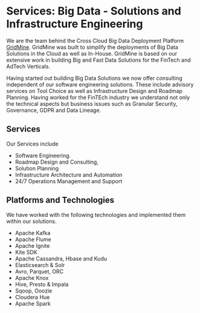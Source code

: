 # Services: Big Data - Solutions and Infrastructure Engineering

We are the team behind the Cross Cloud Big Data Deployment Platform [GridMine](http://gridmine.com). GridMine was built to simplify the deployments of Big Data Solutions in the Cloud as well as In-House. GridMine is based on our extensive work in building Big and Fast Data Solutions for the FinTech and AdTech Verticals.

Having started out building Big Data Solutions we now offer consulting independent of our software engineering solutions. These include advisory services on Tool Choice as well as Infrastructure Design and Roadmap Planning. Having worked for the FinTEch industry we understand not only the technical aspects but business issues such as Granular Security, Governance, GDPR and Data Lineage.

## Services

Our Services include

* Software Engineering.
* Roadmap Design and Consulting, 
* Solution Planning
* Infrastructure Architecture and Automation
* 24/7 Operations Management and Support

## Platforms and Technologies

We have worked with the following technologies and implemented them within our solutions.

* Apache Kafka
* Apache Flume
* Apache Ignite
* Kite SDK
* Apache Cassandra, Hbase and Kudu
* Elasticsearch & Solr
* Avro, Parquet, ORC
* Apache Knox
* Hive, Presto & Impala
* Sqoop, Ooozie
* Cloudera Hue
* Apache Spark



